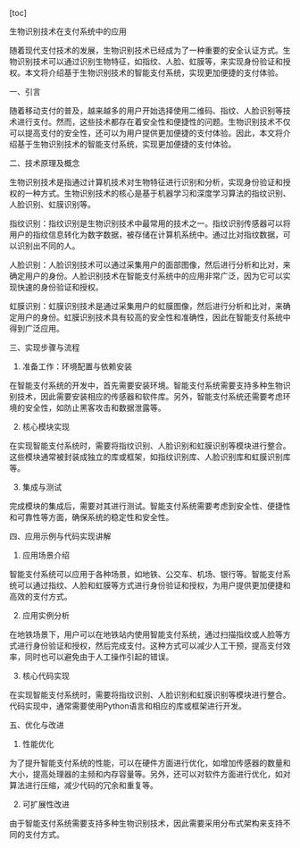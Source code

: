 
[toc]                    
                
                
生物识别技术在支付系统中的应用

随着现代支付技术的发展，生物识别技术已经成为了一种重要的安全认证方式。生物识别技术可以通过识别生物特征，如指纹、人脸、虹膜等，来实现身份验证和授权。本文将介绍基于生物识别技术的智能支付系统，实现更加便捷的支付体验。

一、引言

随着移动支付的普及，越来越多的用户开始选择使用二维码、指纹、人脸识别等技术进行支付。然而，这些技术都存在着安全性和便捷性的问题。生物识别技术不仅可以提高支付的安全性，还可以为用户提供更加便捷的支付体验。因此，本文将介绍基于生物识别技术的智能支付系统，实现更加便捷的支付体验。

二、技术原理及概念

生物识别技术是指通过计算机技术对生物特征进行识别和分析，实现身份验证和授权的一种方式。生物识别技术的核心是基于机器学习和深度学习算法的指纹识别、人脸识别、虹膜识别等。

指纹识别：指纹识别是生物识别技术中最常用的技术之一。指纹识别传感器可以将用户的指纹信息转化为数字数据，被存储在计算机系统中。通过比对指纹数据，可以识别出不同的人。

人脸识别：人脸识别技术可以通过采集用户的面部图像，然后进行分析和比对，来确定用户的身份。人脸识别技术在智能支付系统中的应用非常广泛，因为它可以实现快速的身份验证和授权。

虹膜识别：虹膜识别技术是通过采集用户的虹膜图像，然后进行分析和比对，来确定用户的身份。虹膜识别技术具有较高的安全性和准确性，因此在智能支付系统中得到广泛应用。

三、实现步骤与流程

1. 准备工作：环境配置与依赖安装

在智能支付系统的开发中，首先需要安装环境。智能支付系统需要支持多种生物识别技术，因此需要安装相应的传感器和软件库。另外，智能支付系统还需要考虑环境的安全性，如防止黑客攻击和数据泄露等。

2. 核心模块实现

在实现智能支付系统时，需要将指纹识别、人脸识别和虹膜识别等模块进行整合。这些模块通常被封装成独立的库或框架，如指纹识别库、人脸识别库和虹膜识别库等。

3. 集成与测试

完成模块的集成后，需要对其进行测试。智能支付系统需要考虑到安全性、便捷性和可靠性等方面，确保系统的稳定性和安全性。

四、应用示例与代码实现讲解

1. 应用场景介绍

智能支付系统可以应用于各种场景，如地铁、公交车、机场、银行等。智能支付系统可以通过指纹、人脸和虹膜等方式进行身份验证和授权，为用户提供更加便捷和高效的支付方式。

2. 应用实例分析

在地铁场景下，用户可以在地铁站内使用智能支付系统，通过扫描指纹或人脸等方式进行身份验证和授权，然后完成支付。这种方式可以减少人工干预，提高支付效率，同时也可以避免由于人工操作引起的错误。

3. 核心代码实现

在实现智能支付系统时，需要将指纹识别、人脸识别和虹膜识别等模块进行整合。代码实现中，通常需要使用Python语言和相应的库或框架进行开发。

五、优化与改进

1. 性能优化

为了提升智能支付系统的性能，可以在硬件方面进行优化，如增加传感器的数量和大小，提高处理器的主频和内存容量等。另外，还可以对软件方面进行优化，如对算法进行压缩，减少代码的冗余和重复等。

2. 可扩展性改进

由于智能支付系统需要支持多种生物识别技术，因此需要采用分布式架构来支持不同的支付方式。

